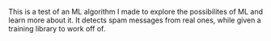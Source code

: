 This is a test of an ML algorithm I made to explore the possibilites of ML and learn more about it. It detects spam messages from real ones, while given a training library to work off of. 
